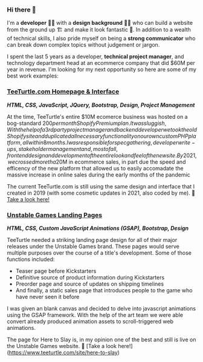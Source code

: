 ### Hi there 👋

I'm a **developer** 👨‍💻 with a **design background** 👨‍🎨 who can build a website from the ground up 🏗️ and make it look fantastic 💅. In addition to a wealth of technical skills, I also pride myself on being a **strong communicator** who can break down complex topics without judgement or jargon. 

I spent the last 5 years as a developer, **technical project manager**, and technology department head at an ecommerce company that did $60M per year in revenue. I'm looking for my next opportunity so here are some of my best work examples:

### [TeeTurtle.com Homepage & Interface](https://www.teeturtle.com/) 
***HTML, CSS, JavaScript, JQuery, Bootstrap, Design, Project Management***

At the time, TeeTurtle's entire $10M ecomerce business was hosted on a bog-standard $200 per month Shopify Premium plan. It was sluggish, With the help of a 3rd party project manager and backend developer we took the old Shopify site and duplicated all necessary functionality on our own custom PHP platform, all within 8 months. I was responsible for spec gathering, developer write-ups, stakeholder management and, most of all, frontend design and development of the entire look and feel of the new site. By 2021, we crossed more tha$20M in ecommerce sales, in part due the speed and efficency of the new platform that allowed us to easily accomadate the massive increase in online sales during the early months of the pandemic

The current TeeTurtle.com is still using the same design and interface that I created in 2019 (with some cosmetic updates in 2021, also coded by me). 🔗 [Take a look here!](https://www.teeturtle.com/)


### [Unstable Games Landing Pages](https://www.teeturtle.com/site/here-to-slay)
***HTML, CSS, Custom JavaScript Animations (GSAP), Bootstrap, Design***

TeeTurtle needed a striking landing page design for all of their major releases under the Unstable Games brand. These pages would serve multiple purposes over the course of a title's development. Some of those functions included:

- Teaser page before Kickstarters
- Definitive source of product information during Kickstarters
- Preorder page and source of updates on shipping timelines
- And finally, a static sales page that introduces people to the game who have never seen it before

I was given an blank canvas and decided to delve into javascript animations using the GSAP framework. With the help of the art team we were able convert already produced animation assets to scroll-triggered web animations.

The page for Here to Slay is, in my opinion one of the best and still is live on the Unstable Games website. 🔗 [Take a look here!]
(https://www.teeturtle.com/site/here-to-slay)
<!--
**jpmalley/jpmalley** is a ✨ _special_ ✨ repository because its `README.md` (this file) appears on your GitHub profile.

Here are some ideas to get you started:

- 🔭 I’m currently working on ...
- 🌱 I’m currently learning ...
- 👯 I’m looking to collaborate on ...
- 🤔 I’m looking for help with ...
- 💬 Ask me about ...
- 📫 How to reach me: ...
- 😄 Pronouns: ...
- ⚡ Fun fact: ...
-->
